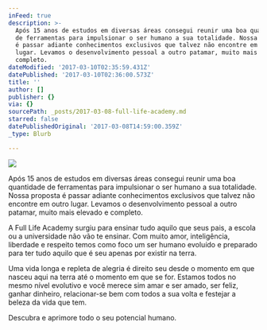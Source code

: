```yaml
---
inFeed: true
description: >-
  Após 15 anos de estudos em diversas áreas consegui reunir uma boa quantidade
  de ferramentas para impulsionar o ser humano a sua totalidade. Nossa proposta
  é passar adiante conhecimentos exclusivos que talvez não encontre em outro
  lugar. Levamos o desenvolvimento pessoal a outro patamar, muito mais elevado e
  completo.
dateModified: '2017-03-10T02:35:59.431Z'
datePublished: '2017-03-10T02:36:00.573Z'
title: ''
author: []
publisher: {}
via: {}
sourcePath: _posts/2017-03-08-full-life-academy.md
starred: false
datePublishedOriginal: '2017-03-08T14:59:00.359Z'
_type: Blurb

---
```

![](https://the-grid-user-content.s3-us-west-2.amazonaws.com/19874b9f-f027-4923-b602-d680937db908.png)

Após 15 anos de estudos em diversas áreas consegui reunir uma boa quantidade de ferramentas para impulsionar o ser humano a sua totalidade. Nossa proposta é passar adiante conhecimentos exclusivos que talvez não encontre em outro lugar. Levamos o desenvolvimento pessoal a outro patamar, muito mais elevado e completo.

A Full Life Academy surgiu para ensinar tudo aquilo que seus pais, a escola ou a universidade não vão te ensinar. Com muito amor, inteligência, liberdade e respeito temos como foco um ser humano evoluído e preparado para ter tudo aquilo que é seu apenas por existir na terra.

Uma vida longa e repleta de alegria é direito seu desde o momento em que nasceu aqui na terra até o momento em que se for. Estamos todos no mesmo nível evolutivo e você merece sim amar e ser amado, ser feliz, ganhar dinheiro, relacionar-se bem com todos a sua volta e festejar a beleza da vida que tem.

Descubra e aprimore todo o seu potencial humano.